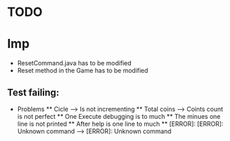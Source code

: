 # TODO
# Imp
* ResetCommand.java has to be modified
* Reset method in the Game has to be modified

## Test failing:
* Problems
** Cicle --> Is not incrementing
** Total coins --> Coints count is not perfect
** One Execute debugging is to much
** The minues one line is not printed
** After help is one line to much
** [ERROR]: [ERROR]: Unknown command --> [ERROR]: Unknown command


